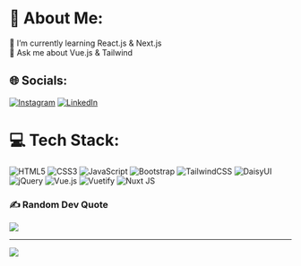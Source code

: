 # 💫 About Me:
🌱 I’m currently learning React.js & Next.js <br>💬 Ask me about Vue.js & Tailwind

## 🌐 Socials:
[![Instagram](https://img.shields.io/badge/Instagram-%23E4405F.svg?logo=Instagram&logoColor=white)](https://instagram.com/https://www.instagram.com/mohammadamin_sh3/) [![LinkedIn](https://img.shields.io/badge/LinkedIn-%230077B5.svg?logo=linkedin&logoColor=white)]([[www.linkedin.com/in/mohammadamin-shahriyari](https://www.linkedin.com/in/mohammadamin-shahriyari/)](https://linkdein.com/https://www.linkedin.com/in/mohammadamin-shahriyari/)) 

# 💻 Tech Stack:
![HTML5](https://img.shields.io/badge/html5-%23E34F26.svg?style=flat&logo=html5&logoColor=white) ![CSS3](https://img.shields.io/badge/css3-%231572B6.svg?style=flat&logo=css3&logoColor=white) ![JavaScript](https://img.shields.io/badge/javascript-%23323330.svg?style=flat&logo=javascript&logoColor=%23F7DF1E) ![Bootstrap](https://img.shields.io/badge/bootstrap-%238511FA.svg?style=flat&logo=bootstrap&logoColor=white) ![TailwindCSS](https://img.shields.io/badge/tailwindcss-%2338B2AC.svg?style=flat&logo=tailwind-css&logoColor=white) ![DaisyUI](https://img.shields.io/badge/daisyui-5A0EF8?style=flat&logo=daisyui&logoColor=white) ![jQuery](https://img.shields.io/badge/jquery-%230769AD.svg?style=flat&logo=jquery&logoColor=white) ![Vue.js](https://img.shields.io/badge/vue.js-%2335495e.svg?style=flat&logo=vuedotjs&logoColor=%234FC08D) ![Vuetify](https://img.shields.io/badge/Vuetify-1867C0?style=flat&logo=vuetify&logoColor=AEDDFF) ![Nuxt JS](https://img.shields.io/badge/Nuxt-002E3B?style=flat&logo=nuxt.js&logoColor=#00DC82) 

### ✍️ Random Dev Quote
![](https://quotes-github-readme.vercel.app/api?type=horizontal&theme=radical)


---
[![](https://visitcount.itsvg.in/api?id=mohammadamin-shahriyari&icon=0&color=6)](https://visitcount.itsvg.in)

<!-- Proudly created with GPRM ( https://gprm.itsvg.in ) -->

